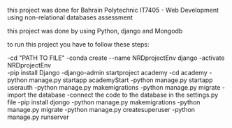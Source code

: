 this project was done for Bahrain Polytechnic IT7405 - Web Development using non-relational databases assessment

this project was done by using Python, django and Mongodb

to run this project you have to follow these steps:

-cd "PATH TO FILE"
-conda create --name NRDprojectEnv django 
-activate NRDprojectEnv  
-pip install Django
-django-admin startproject academy
-cd academy
-python manage.py startapp academyStart
-python manage.py startapp userauth
-python manage.py makemigrations
-python manage.py migrate
-import the database
-connect the code to the database in the settings.py file
-pip install djongo
-python manage.py makemigrations
-python manage.py migrate
-python manage.py createsuperuser 
-python manage.py runserver

